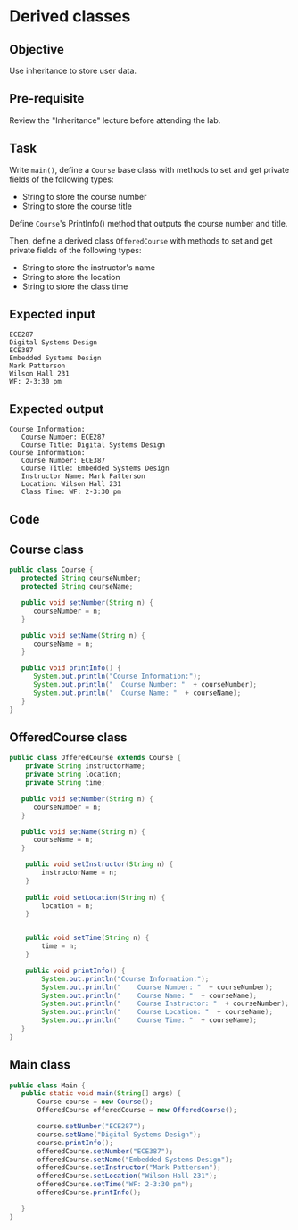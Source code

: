 # Derived classes

## Objective
Use inheritance to store user data.

## Pre-requisite
Review the "Inheritance" lecture before attending the lab. 

## Task
Write `main()`, define a `Course` base class with methods to set and get private fields of the following types:

- String to store the course number
- String to store the course title

Define `Course`'s PrintInfo() method that outputs the course number and title.

Then, define a derived class `OfferedCourse` with methods to set and get private fields of the following types:

- String to store the instructor's name
- String to store the location
- String to store the class time

## Expected input
```
ECE287
Digital Systems Design
ECE387
Embedded Systems Design
Mark Patterson
Wilson Hall 231
WF: 2-3:30 pm
```
## Expected output
```Course Information:
Course Information:
   Course Number: ECE287
   Course Title: Digital Systems Design
Course Information:
   Course Number: ECE387
   Course Title: Embedded Systems Design
   Instructor Name: Mark Patterson
   Location: Wilson Hall 231
   Class Time: WF: 2-3:30 pm
```
## Code

## Course class
```java
public class Course {
   protected String courseNumber;
   protected String courseName;

   public void setNumber(String n) {
      courseNumber = n;
   }

   public void setName(String n) {
      courseName = n;
   }

   public void printInfo() {
      System.out.println("Course Information:");
      System.out.println("  Course Number: "  + courseNumber);
      System.out.println("  Course Name: "  + courseName);
   }
}
```

## OfferedCourse class
```java
public class OfferedCourse extends Course {
    private String instructorName;
    private String location;
    private String time;

   public void setNumber(String n) {
      courseNumber = n;
   }

   public void setName(String n) {
      courseName = n;
   }

    public void setInstructor(String n) {
        instructorName = n;
    }
    
    public void setLocation(String n) {
        location = n;
    }


    public void setTime(String n) {
        time = n;
    }

    public void printInfo() {
        System.out.println("Course Information:");
        System.out.println("    Course Number: "  + courseNumber);
        System.out.println("    Course Name: "  + courseName);
        System.out.println("    Course Instructor: "  + courseNumber);
        System.out.println("    Course Location: "  + courseName);
        System.out.println("    Course Time: "  + courseName);
   }
}
```

## Main class
```java
public class Main {
   public static void main(String[] args) {
       Course course = new Course();
       OfferedCourse offeredCourse = new OfferedCourse();

       course.setNumber("ECE287");
       course.setName("Digital Systems Design");
       course.printInfo();
       offeredCourse.setNumber("ECE387");
       offeredCourse.setName("Embedded Systems Design");
       offeredCourse.setInstructor("Mark Patterson");
       offeredCourse.setLocation("Wilson Hall 231");
       offeredCourse.setTime("WF: 2-3:30 pm");
       offeredCourse.printInfo();

   }
}
```
